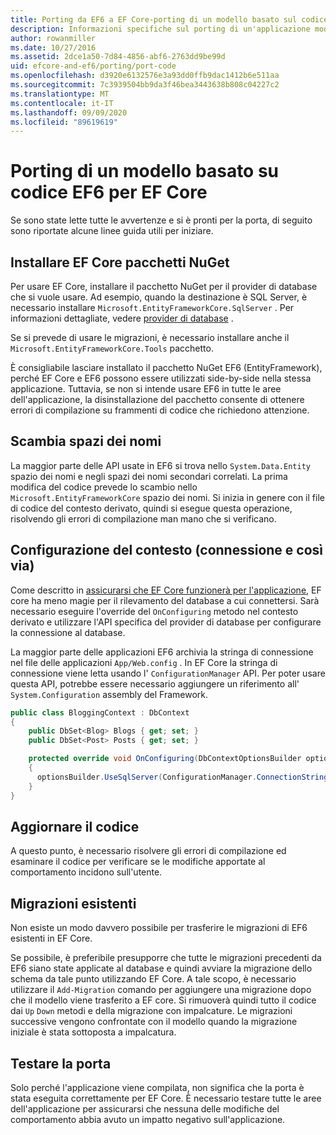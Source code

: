 ```yaml
---
title: Porting da EF6 a EF Core-porting di un modello basato sul codice-EF
description: Informazioni specifiche sul porting di un'applicazione modello basata su codice Entity Framework 6 per Entity Framework Core
author: rowanmiller
ms.date: 10/27/2016
ms.assetid: 2dce1a50-7d84-4856-abf6-2763dd9be99d
uid: efcore-and-ef6/porting/port-code
ms.openlocfilehash: d3920e6132576e3a93dd0ffb9dac1412b6e511aa
ms.sourcegitcommit: 7c3939504bb9da3f46bea3443638b808c04227c2
ms.translationtype: MT
ms.contentlocale: it-IT
ms.lasthandoff: 09/09/2020
ms.locfileid: "89619619"
---
```

# <a name="porting-an-ef6-code-based-model-to-ef-core"></a>Porting di un modello basato su codice EF6 per EF Core

Se sono state lette tutte le avvertenze e si è pronti per la porta, di seguito sono riportate alcune linee guida utili per iniziare.

## <a name="install-ef-core-nuget-packages"></a>Installare EF Core pacchetti NuGet

Per usare EF Core, installare il pacchetto NuGet per il provider di database che si vuole usare. Ad esempio, quando la destinazione è SQL Server, è necessario installare `Microsoft.EntityFrameworkCore.SqlServer` . Per informazioni dettagliate, vedere [provider di database](xref:core/providers/index) .

Se si prevede di usare le migrazioni, è necessario installare anche il `Microsoft.EntityFrameworkCore.Tools` pacchetto.

È consigliabile lasciare installato il pacchetto NuGet EF6 (EntityFramework), perché EF Core e EF6 possono essere utilizzati side-by-side nella stessa applicazione. Tuttavia, se non si intende usare EF6 in tutte le aree dell'applicazione, la disinstallazione del pacchetto consente di ottenere errori di compilazione su frammenti di codice che richiedono attenzione.

## <a name="swap-namespaces"></a>Scambia spazi dei nomi

La maggior parte delle API usate in EF6 si trova nello `System.Data.Entity` spazio dei nomi e negli spazi dei nomi secondari correlati. La prima modifica del codice prevede lo scambio nello `Microsoft.EntityFrameworkCore` spazio dei nomi. Si inizia in genere con il file di codice del contesto derivato, quindi si esegue questa operazione, risolvendo gli errori di compilazione man mano che si verificano.

## <a name="context-configuration-connection-etc"></a>Configurazione del contesto (connessione e così via)

Come descritto in [assicurarsi che EF Core funzionerà per l'applicazione](xref:efcore-and-ef6/porting/index), EF core ha meno magie per il rilevamento del database a cui connettersi. Sarà necessario eseguire l'override del `OnConfiguring` metodo nel contesto derivato e utilizzare l'API specifica del provider di database per configurare la connessione al database.

La maggior parte delle applicazioni EF6 archivia la stringa di connessione nel file delle applicazioni `App/Web.config` . In EF Core la stringa di connessione viene letta usando l' `ConfigurationManager` API. Per poter usare questa API, potrebbe essere necessario aggiungere un riferimento all' `System.Configuration` assembly del Framework.

``` csharp
public class BloggingContext : DbContext
{
    public DbSet<Blog> Blogs { get; set; }
    public DbSet<Post> Posts { get; set; }

    protected override void OnConfiguring(DbContextOptionsBuilder optionsBuilder)
    {
      optionsBuilder.UseSqlServer(ConfigurationManager.ConnectionStrings["BloggingDatabase"].ConnectionString);
    }
}
```

## <a name="update-your-code"></a>Aggiornare il codice

A questo punto, è necessario risolvere gli errori di compilazione ed esaminare il codice per verificare se le modifiche apportate al comportamento incidono sull'utente.

## <a name="existing-migrations"></a>Migrazioni esistenti

Non esiste un modo davvero possibile per trasferire le migrazioni di EF6 esistenti in EF Core.

Se possibile, è preferibile presupporre che tutte le migrazioni precedenti da EF6 siano state applicate al database e quindi avviare la migrazione dello schema da tale punto utilizzando EF Core. A tale scopo, è necessario utilizzare il `Add-Migration` comando per aggiungere una migrazione dopo che il modello viene trasferito a EF core. Si rimuoverà quindi tutto il codice dai `Up` `Down` metodi e della migrazione con impalcature. Le migrazioni successive vengono confrontate con il modello quando la migrazione iniziale è stata sottoposta a impalcatura.

## <a name="test-the-port"></a>Testare la porta

Solo perché l'applicazione viene compilata, non significa che la porta è stata eseguita correttamente per EF Core. È necessario testare tutte le aree dell'applicazione per assicurarsi che nessuna delle modifiche del comportamento abbia avuto un impatto negativo sull'applicazione.
